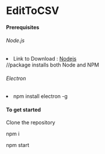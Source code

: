 # EditToCSV
<h4>Prerequisites</h4>
<h6>Node.js</h6>
<li>Link to Download : <a href="https://nodejs.org/en/download/">Nodejs</a></li>
//package installs both Node and NPM
<h6>Electron</h6>
<li>npm install electron -g</li>
<h4>To get started</h4>
<p>Clone the repository</p>
<p>npm i</p>
<p>npm start</p>